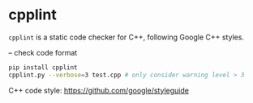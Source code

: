 # cpplint

`cpplint` is a static code checker for C++, following Google C++ styles.

– check code format

```bash
pip install cpplint
cpplint.py --verbose=3 test.cpp # only consider warning level > 3
```

C++ code style: https://github.com/google/styleguide